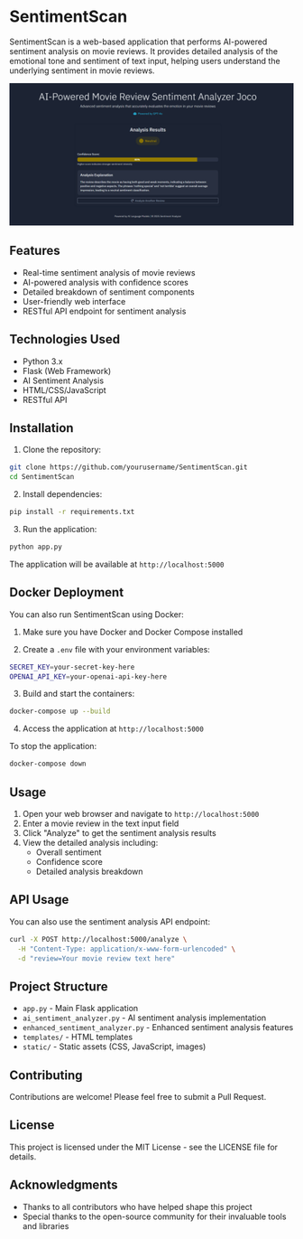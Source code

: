 # SentimentScan

SentimentScan is a web-based application that performs AI-powered sentiment analysis on movie reviews. It provides detailed analysis of the emotional tone and sentiment of text input, helping users understand the underlying sentiment in movie reviews.

![SentimentScan Thumbnail](./thumb.png)

## Features

- Real-time sentiment analysis of movie reviews
- AI-powered analysis with confidence scores
- Detailed breakdown of sentiment components
- User-friendly web interface
- RESTful API endpoint for sentiment analysis

## Technologies Used

- Python 3.x
- Flask (Web Framework)
- AI Sentiment Analysis
- HTML/CSS/JavaScript
- RESTful API

## Installation

1. Clone the repository:
```bash
git clone https://github.com/yourusername/SentimentScan.git
cd SentimentScan
```

2. Install dependencies:
```bash
pip install -r requirements.txt
```

3. Run the application:
```bash
python app.py
```

The application will be available at `http://localhost:5000`

## Docker Deployment

You can also run SentimentScan using Docker:

1. Make sure you have Docker and Docker Compose installed

2. Create a `.env` file with your environment variables:
```bash
SECRET_KEY=your-secret-key-here
OPENAI_API_KEY=your-openai-api-key-here
```

3. Build and start the containers:
```bash
docker-compose up --build
```

4. Access the application at `http://localhost:5000`

To stop the application:
```bash
docker-compose down
```

## Usage

1. Open your web browser and navigate to `http://localhost:5000`
2. Enter a movie review in the text input field
3. Click "Analyze" to get the sentiment analysis results
4. View the detailed analysis including:
   - Overall sentiment
   - Confidence score
   - Detailed analysis breakdown

## API Usage

You can also use the sentiment analysis API endpoint:

```bash
curl -X POST http://localhost:5000/analyze \
  -H "Content-Type: application/x-www-form-urlencoded" \
  -d "review=Your movie review text here"
```

## Project Structure

- `app.py` - Main Flask application
- `ai_sentiment_analyzer.py` - AI sentiment analysis implementation
- `enhanced_sentiment_analyzer.py` - Enhanced sentiment analysis features
- `templates/` - HTML templates
- `static/` - Static assets (CSS, JavaScript, images)

## Contributing

Contributions are welcome! Please feel free to submit a Pull Request.

## License

This project is licensed under the MIT License - see the LICENSE file for details.

## Acknowledgments

- Thanks to all contributors who have helped shape this project
- Special thanks to the open-source community for their invaluable tools and libraries 